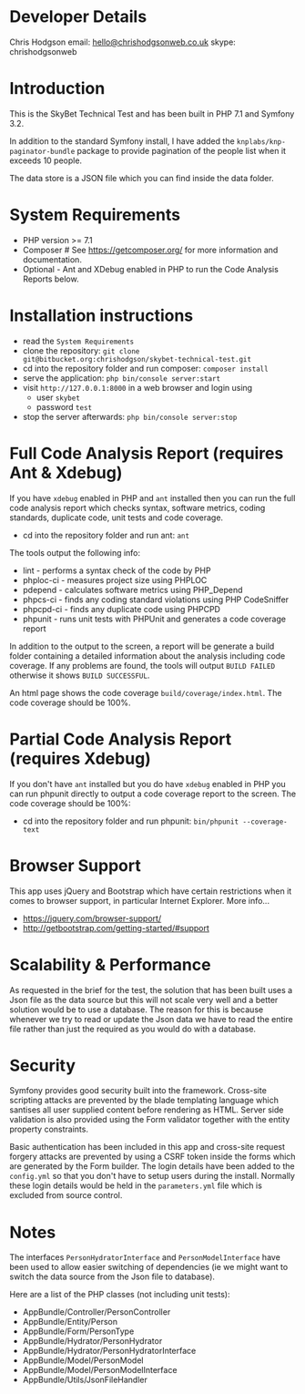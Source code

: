 Developer Details
====
Chris Hodgson
email: hello@chrishodgsonweb.co.uk
skype: chrishodgsonweb


Introduction
====
This is the SkyBet Technical Test and has been built in PHP 7.1 and Symfony 3.2. 

In addition to the standard Symfony install, I have added the `knplabs/knp-paginator-bundle` package to provide 
pagination of the people list when it exceeds 10 people.

The data store is a JSON file which you can find inside the data folder. 


System Requirements
========

- PHP version >= 7.1
- Composer # See https://getcomposer.org/ for more information and documentation.
- Optional - Ant and XDebug enabled in PHP to run the Code Analysis Reports below.
 
 
Installation instructions
===

- read the `System Requirements` 
- clone the repository: `git clone git@bitbucket.org:chrishodgson/skybet-technical-test.git` 
- cd into the repository folder and run composer: `composer install`                      
- serve the application: `php bin/console server:start`
- visit `http://127.0.0.1:8000` in a web browser and login using 
    - user `skybet` 
    - password `test`
- stop the server afterwards: `php bin/console server:stop`


Full Code Analysis Report (requires Ant & Xdebug)
===

If you have `xdebug` enabled in PHP and `ant` installed then you can run the full code analysis report which checks 
syntax, software metrics, coding standards, duplicate code, unit tests and code coverage. 

- cd into the repository folder and run ant: `ant`

The tools output the following info:

- lint - performs a syntax check of the code by PHP
- phploc-ci - measures project size using PHPLOC 
- pdepend - calculates software metrics using PHP_Depend 
- phpcs-ci - finds any coding standard violations using PHP CodeSniffer
- phpcpd-ci - finds any duplicate code using PHPCPD
- phpunit - runs unit tests with PHPUnit and generates a code coverage report 

In addition to the output to the screen, a report will be generate a build folder containing a detailed information about 
the analysis including code coverage. If any problems are found, the tools will output `BUILD FAILED` otherwise 
it shows `BUILD SUCCESSFUL`. 

An html page shows the code coverage `build/coverage/index.html`. The code coverage should be 100%. 


Partial Code Analysis Report (requires Xdebug)
===

If you don't have `ant` installed but you do have `xdebug` enabled in PHP you can run phpunit directly to output a 
code coverage report to the screen. The code coverage should be 100%:

- cd into the repository folder and run phpunit: `bin/phpunit --coverage-text`


Browser Support
========

This app uses jQuery and Bootstrap which have certain restrictions when it comes to browser support, in particular Internet Explorer. More info...   
 
- https://jquery.com/browser-support/
- http://getbootstrap.com/getting-started/#support


Scalability & Performance 
=====

As requested in the brief for the test, the solution that has been built uses a Json file as the data source but this 
will not scale very well and a better solution would be to use a database. The reason for this is because whenever we try 
to read or update the Json data we have to read the entire file rather than just the required as you would do with a database.


Security 
=====
Symfony provides good security built into the framework. Cross-site scripting attacks are prevented 
by the blade templating language which santises all user supplied content before rendering as HTML. Server side 
validation is also provided using the Form validator together with the entity property constraints. 

Basic authentication has been included in this app and cross-site request forgery attacks are prevented by using 
a CSRF token inside the forms which are generated by the Form builder. The login details have been added to 
the `config.yml` so that you don't have to setup users during the install. Normally these login details would be held 
in the `parameters.yml` file which is excluded from source control.


Notes
=====
The interfaces `PersonHydratorInterface` and `PersonModelInterface` have been used to allow easier switching of 
dependencies (ie we might want to switch the data source from the Json file to database). 

Here are a list of the PHP classes (not including unit tests):

- AppBundle/Controller/PersonController
- AppBundle/Entity/Person
- AppBundle/Form/PersonType
- AppBundle/Hydrator/PersonHydrator
- AppBundle/Hydrator/PersonHydratorInterface
- AppBundle/Model/PersonModel
- AppBundle/Model/PersonModelInterface
- AppBundle/Utils/JsonFileHandler